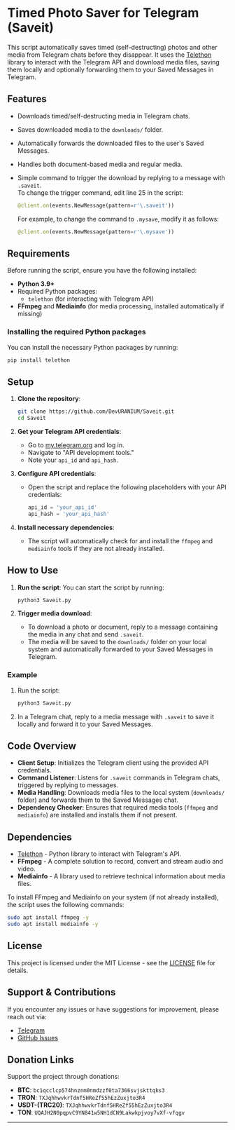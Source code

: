 # Timed Photo Saver for Telegram (Saveit)

This script automatically saves timed (self-destructing) photos and other media from Telegram chats before they disappear. It uses the [Telethon](https://docs.telethon.dev/) library to interact with the Telegram API and download media files, saving them locally and optionally forwarding them to your Saved Messages in Telegram.

## Features

- Downloads timed/self-destructing media in Telegram chats.
- Saves downloaded media to the `downloads/` folder.
- Automatically forwards the downloaded files to the user's Saved Messages.
- Handles both document-based media and regular media.
- Simple command to trigger the download by replying to a message with `.saveit`.  
  To change the trigger command, edit line 25 in the script:

  ```python
  @client.on(events.NewMessage(pattern=r'\.saveit'))
  ```

  For example, to change the command to `.mysave`, modify it as follows:

  ```python
  @client.on(events.NewMessage(pattern=r'\.mysave'))
  ```
## Requirements

Before running the script, ensure you have the following installed:

- **Python 3.9+**
- Required Python packages:
  - `telethon` (for interacting with Telegram API)
- **FFmpeg** and **Mediainfo** (for media processing, installed automatically if missing)

### Installing the required Python packages

You can install the necessary Python packages by running:

```bash
pip install telethon
```

## Setup

1. **Clone the repository**:

   ```bash
   git clone https://github.com/DevURANIUM/Saveit.git
   cd Saveit
   ```

2. **Get your Telegram API credentials**:
   - Go to [my.telegram.org](https://my.telegram.org) and log in.
   - Navigate to "API development tools."
   - Note your `api_id` and `api_hash`.

3. **Configure API credentials**:
   - Open the script and replace the following placeholders with your API credentials:
     ```python
     api_id = 'your_api_id'
     api_hash = 'your_api_hash'
     ```

4. **Install necessary dependencies**:
   - The script will automatically check for and install the `ffmpeg` and `mediainfo` tools if they are not already installed.

## How to Use

1. **Run the script**:
   You can start the script by running:
   ```bash
   python3 Saveit.py
   ```

2. **Trigger media download**:
   - To download a photo or document, reply to a message containing the media in any chat and send `.saveit`. 
   - The media will be saved to the `downloads/` folder on your local system and automatically forwarded to your Saved Messages in Telegram.

### Example

1. Run the script:

   ```bash
   python3 Saveit.py
   ```

2. In a Telegram chat, reply to a media message with `.saveit` to save it locally and forward it to your Saved Messages.

## Code Overview

- **Client Setup**: Initializes the Telegram client using the provided API credentials.
- **Command Listener**: Listens for `.saveit` commands in Telegram chats, triggered by replying to messages.
- **Media Handling**: Downloads media files to the local system (`downloads/` folder) and forwards them to the Saved Messages chat.
- **Dependency Checker**: Ensures that required media tools (`ffmpeg` and `mediainfo`) are installed and installs them if not present.

## Dependencies

- [Telethon](https://github.com/LonamiWebs/Telethon) - Python library to interact with Telegram's API.
- **FFmpeg** - A complete solution to record, convert and stream audio and video.
- **Mediainfo** - A library used to retrieve technical information about media files.

To install FFmpeg and Mediainfo on your system (if not already installed), the script uses the following commands:

```bash
sudo apt install ffmpeg -y
sudo apt install mediainfo -y
```

## License

This project is licensed under the MIT License - see the [LICENSE](LICENSE) file for details.


## Support & Contributions

If you encounter any issues or have suggestions for improvement, please reach out via:

- [Telegram](https://t.me/DevURANIUM)
- [GitHub Issues](https://github.com/DevURANIUM/Saveit/issues)

## Donation Links

Support the project through donations:

- **BTC**: `bc1qcclcp574hnznm0nmdzzf0ta7366svjskttqks3`
- **TRON**: `TXJqhhwvkrTdnf5HReZf55hEzZuxjto3R4`
- **USDT-(TRC20)**: `TXJqhhwvkrTdnf5HReZf55hEzZuxjto3R4`
- **TON**: `UQAJH2N0pqpvC9YN841w5NH1dCN9Lakwkpjvoy7vXf-vfqgv`

---


